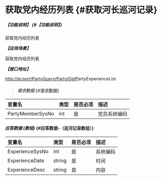 # 获取党内经历列表 {#获取河长巡河记录}

##### _【功能说明】_ {#【功能说明】}

获取党内经历列表

_**【应用场景】**_

获取党内经历列表

_**【接口地址】**_

[http://ip:port/PartyQuery/Party/GetP](http://ip:port/HMQuery/PatrolRiver/GetPatrolRivers)artyExperienceList

> #### _请求数据_ {#请求数据}

| 变量名 | 类型 | 是否必须 | 描述 |
| :--- | :--- | :--- | :--- |
| PartyMemberSysNo | int | 是 | 党员系统编码 |

#### _应答数据 \(数组\)_ {#应答数据-（巡河记录数组）}

| 变量名 | 类型 | 是否必须 | 描述 |
| :--- | :--- | :--- | :--- |
| ExperienceSysNo | int | 是 | 系统编码 |
| ExperienceDate | string | 是 | 时间 |
| ExperienceDesc | string | 是 | 内容 |



